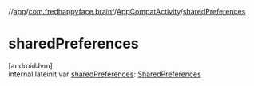 //[app](../../../index.md)/[com.fredhappyface.brainf](../index.md)/[AppCompatActivity](index.md)/[sharedPreferences](shared-preferences.md)

# sharedPreferences

[androidJvm]\
internal lateinit var [sharedPreferences](shared-preferences.md): [SharedPreferences](https://developer.android.com/reference/kotlin/android/content/SharedPreferences.html)
